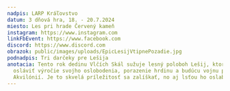 ```yaml
---
nadpis: LARP Kráľovstvo
datum: 3 dňová hra, 18. - 20.7.2024
miesto: Les pri hrade Červený kameň
instagram: https://www.instagram.com
linkFbEvent: https://www.facebook.com
discord: https://www.discord.com
obrazok: public/images/uploads/EpicLesijVtipnePozadie.jpg
podnadpis: Tri darčeky pre Lešija
anotacia: Tento rok dedinu Vlčích Skál sužuje lesný poloboh Lešij, ktorý prišiel
  osláviť výročie svojho oslobodenia, porazenie hrdinu a budúcu vojnu proti
  Akvilónií. Je to skvelá príležitosť sa zalíškať, no aj lsťou ho oslabiť.
---
```

